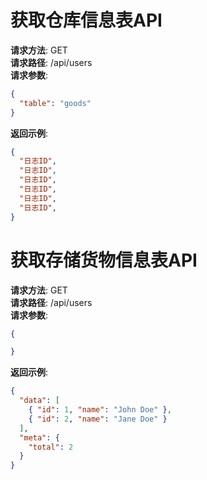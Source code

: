 # 获取仓库信息表API
**请求方法**: GET  
**请求路径**: /api/users  
**请求参数**:
```json
{
  "table": "goods"
}
```

**返回示例**:
```json
{
  "日志ID",
  "日志ID",
  "日志ID",
  "日志ID",
  "日志ID",
  "日志ID",
}
```

# 获取存储货物信息表API
**请求方法**: GET  
**请求路径**: /api/users  
**请求参数**:
```json
{

}

```

**返回示例**:
```json
{
  "data": [
    { "id": 1, "name": "John Doe" },
    { "id": 2, "name": "Jane Doe" }
  ],
  "meta": {
    "total": 2
  }
}
```